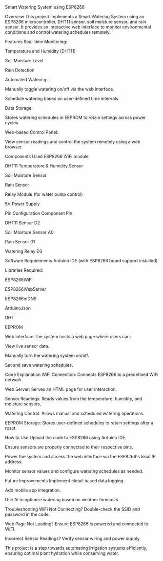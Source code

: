 Smart Watering System using ESP8266

Overview
This project implements a Smart Watering System using an ESP8266 microcontroller, DHT11 sensor, soil moisture sensor, and rain sensor. It provides an interactive web interface to monitor environmental conditions and control watering schedules remotely.

Features
Real-time Monitoring:

Temperature and Humidity (DHT11)

Soil Moisture Level

Rain Detection

Automated Watering:

Manually toggle watering on/off via the web interface.

Schedule watering based on user-defined time intervals.

Data Storage:

Stores watering schedules in EEPROM to retain settings across power cycles.

Web-based Control Panel:

View sensor readings and control the system remotely using a web browser.


Components Used
ESP8266 WiFi module

DHT11 Temperature & Humidity Sensor

Soil Moisture Sensor

Rain Sensor

Relay Module (for water pump control)

5V Power Supply


Pin Configuration
Component             Pin

DHT11 Sensor          D2

Soil Moisture Sensor  A0

Rain Sensor           01

Watering Relay        D3


Software Requirements
Arduino IDE (with ESP8266 board support installed)

Libraries Required:

ESP8266WiFi

ESP8266WebServer

ESP8266mDNS

ArduinoJson

DHT

EEPROM


Web Interface
The system hosts a web page where users can:

View live sensor data.

Manually turn the watering system on/off.

Set and save watering schedules.


Code Explanation
WiFi Connection: Connects ESP8266 to a predefined WiFi network.

Web Server: Serves an HTML page for user interaction.

Sensor Readings: Reads values from the temperature, humidity, and moisture sensors.

Watering Control: Allows manual and scheduled watering operations.

EEPROM Storage: Stores user-defined schedules to retain settings after a reset.


How to Use
Upload the code to ESP8266 using Arduino IDE.

Ensure sensors are properly connected to their respective pins.

Power the system and access the web interface via the ESP8266's local IP address.

Monitor sensor values and configure watering schedules as needed.


Future Improvements
Implement cloud-based data logging.

Add mobile app integration.

Use AI to optimize watering based on weather forecasts.


Troubleshooting
WiFi Not Connecting? Double-check the SSID and password in the code.

Web Page Not Loading? Ensure ESP8266 is powered and connected to WiFi.

Incorrect Sensor Readings? Verify sensor wiring and power supply.


This project is a step towards automating irrigation systems efficiently, ensuring optimal plant hydration while conserving water.
